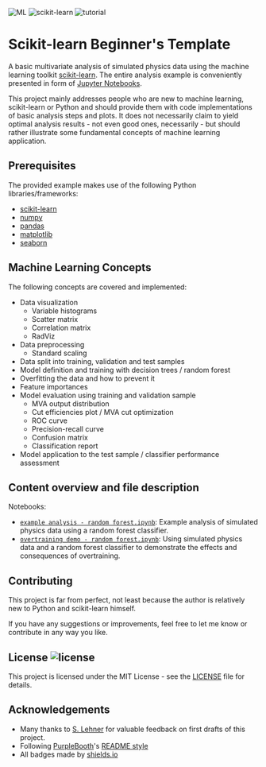 ![ML](https://img.shields.io/badge/subject-machine%20learning-blue.svg) ![scikit-learn](https://img.shields.io/badge/subject-scikit--learn-blue.svg) ![tutorial](https://img.shields.io/badge/subject-tutorial-blue.svg)

# Scikit-learn Beginner's Template

A basic multivariate analysis of simulated physics data using the machine learning toolkit [scikit-learn](http://scikit-learn.org/stable/index.html). The entire analysis example is conveniently presented in form of [Jupyter Notebooks](http://jupyter.org/).

This project mainly addresses people who are new to machine learning, scikit-learn or Python and should provide them with code implementations of basic analysis steps and plots. It does not necessarily claim to yield optimal analysis results - not even good ones, necessarily - but should rather illustrate some fundamental concepts of machine learning application.

## Prerequisites

The provided example makes use of the following Python libraries/frameworks:
- [scikit-learn](http://scikit-learn.org/)
- [numpy](http://www.numpy.org/)
- [pandas](http://pandas.pydata.org/)
- [matplotlib](https://matplotlib.org/)
- [seaborn](https://seaborn.pydata.org/)

## Machine Learning Concepts

The following concepts are covered and implemented:
- Data visualization
    - Variable histograms
    - Scatter matrix
    - Correlation matrix
    - RadViz
- Data preprocessing
    - Standard scaling
- Data split into training, validation and test samples
- Model definition and training with decision trees / random forest
- Overfitting the data and how to prevent it
- Feature importances
- Model evaluation using training and validation sample
    - MVA output distribution
    - Cut efficiencies plot / MVA cut optimization
    - ROC curve
    - Precision-recall curve
    - Confusion matrix
    - Classification report
- Model application to the test sample / classifier performance assessment

## Content overview and file description

Notebooks:
- [`example analysis - random forest.ipynb`](example%20analysis%20-%20random%20forest.ipynb): Example analysis of simulated physics data using a random forest classifier.
- [`overtraining demo - random forest.ipynb`](overtraining%20demo%20-%20random%20forest.ipynb): Using simulated physics data and a random forest classifier to demonstrate the effects and consequences of overtraining.

## Contributing

This project is far from perfect, not least because the author is relatively new to Python and scikit-learn himself.

If you have any suggestions or improvements, feel free to let me know or contribute in any way you like.

## License ![license](https://img.shields.io/github/license/mashape/apistatus.svg)

This project is licensed under the MIT License - see the [LICENSE](LICENSE) file for details.

## Acknowledgements

- Many thanks to [S. Lehner](https://github.com/sebaleh) for valuable feedback on first drafts of this project.
- Following [PurpleBooth](https://github.com/PurpleBooth)'s [README style](https://gist.github.com/PurpleBooth/109311bb0361f32d87a2)
- All badges made by [shields.io](http://shields.io/)
